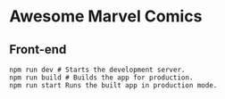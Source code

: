 # Awesome Marvel Comics

## Front-end

```shell
npm run dev # Starts the development server.
npm run build # Builds the app for production.
npm run start Runs the built app in production mode.
```
